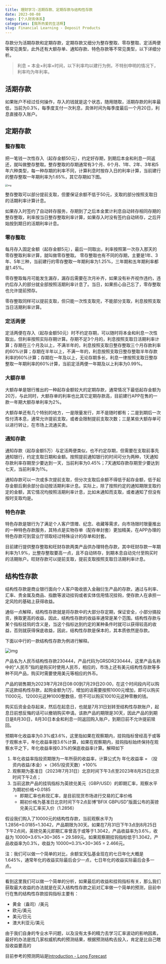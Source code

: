 ```yaml
---
title: 理财学习-活期存款、定期存款与结构性存款
date: 2023-08-08
tags: [个人财务体系]
categories: [我所热爱的生活啊]
slug: Financial Learning - Deposit Products 
---
```


存款分为活期存款和定期存款，定期存款又细分为整存整取、零存整取、定活两便等常见类型，此外还有大额存单、通知存款、特色存款等不常见类型，以下详细分析。

> 利息 = 本金×利率×时间，以下利率均以建行为例，不特别申明的情况下，利率均为年利率。

<!--more-->

## 活期存款

如果账户不经过任何操作，存入的钱就是这个状态，随用随取，活期存款的利率最低，当前为0.3%，每季度支付一次利息，具体时间为每季度最后一个月20日，利息直接存入账户。

## 定期存款

### 整存整取

把一笔钱一次性存入（起存金额50元），约定好存期，到期后本金和利息一同返还，就叫做整存整取。整存整取的存期通常有3个月、6个月、1年、2年、3年和5年六种类型，每一种存期的利率不同，计算利息时按存入日的利率计算，当前建行的整存整取一年期利率为1.65%，其它存期如下图。

<img src="https://picped-1301226557.cos.ap-beijing.myqcloud.com/SH_20230808_存款利率.jpg" alt="img" style="zoom:50%;" />

整存整取可以部分提前支取，但要保证余额不低于50元，支取的部分按照支取日的活期利率计算计息。

如果存入时签约了自动转存服务，存期到了之后本金累计利息自动转存相同存期的整存整取，利率按当日整存整取利率计算，如果存入时没有签约自动转存，之后开始按到期日的活期利率计息。

### 零存整取

每月存入固定金额（起存金额5元），最后一同取出，利率按照第一次存入那天的零存整取利率计算，就叫做零存整取。 零存整取也有不同的存期，主要是1年、3年、5年三种，当前建行的零存整取一年期利率为1.25%，三年期和五年期利率都是1.45%。

零存整取每月可能发生漏存，漏存后需要在次月补齐，如果没有补齐视作违约，违约后存入的部分就全部按照活期利率计息了。当日，如果担心自己忘了，零存整取也允许提前预存。

零存整取同样可以提前支取，但只能一次性支取完，不能部分支取，利息按照支取当日活期利率计算。

### 定活两便

定活两便在存入（起存金额50元）时不约定存期，可以随时将本金和利息一次性取出，但利率按照实际存期计算。存期不足3个月的，利息按照支取日活期利率计算；存期在三个月及以上，不满半年的，利息按照支取日整存整取三个月存款利率的60%计算；存期在半年以上，不满一年的，利息按照支取日整存整取半年存款利率的60%计算；存期在一年及以上，无论存期多长，利息一律按照支取日整存整取一年期利率的60%计算，当前定活两便一年期及以上利率为0.99%。

### 大额存单

大额存单是银行推出的一种起存金额较大的定期存款，通常情况下最低起存金额为20万，与此同时，大额存单的利率也比其它定期存款高，目前建行APP在售的一款一年期大额存单利率为2%。

大额存单还有几个特别的地方，一是限量发行，并不是随时都有；二是到期后一次性付清本息，通常允许提前支取，或者会限制提前支取次数；三是某些大额存单可以进行转让，在市场上流通买卖。

### 通知存款

通知存款（起存金额5万）与定活两便类似，也不约定存期，但需要在支取前事先通知银行，约定支取日期和金额。按照提前通知银行的时间可分为两种，1天通知存款利率存期至少要达到一天，当前利率为0.45%；7天通知存款存期至少要达到七天，当前利率为1%。

通知存款可以一次或多次提前支取，但分次支取后余额不得低于起存金额，低于起存金额后剩余部分自动按活期利率计息。实际上，除了按照约定的通知期限支取约定的金额，其它情况均按照活期利率计息，比如未通知而支取，或者通知了但没有按时支取均是。

### 特色存款

特色存款是银行为了满足个人客户馈赠、纪念、收藏等需求，向市场限时限量推出的一种特色存款服务，其特点是实物存单（配存单封套）更加精美，在APP办理的特色存款可到营业厅领取经过特殊设计的存单和封套。

目前建行提供整存整取和旺财存款两类产品供办理特色存款，其中旺财存款一年期利率为1.9%，比整存整取要高一点，且不自动转存，到期本息自动兑付至购买时的活期账户。旺财存款可以提前支取，提前支取按照支取日活期利率计息。

## 结构性存款

结构性存款是商业银行面向个人客户吸收嵌入金融衍生产品的存款，通过与利率、汇率、贵金属及商品、指数等波动挂钩或者实体信用情况挂钩，使存款人在承担一定风险的基础上获得收益。

通俗一点解释，结构性存款就是将存款中的大部分存定期，保证安全，小部分搞投资，换取更高的收益，因此，结构性存款的收益率通常是某个范围。结构性存款与某个指标挂钩的含义是，当这个指标达到约定的某种条件时就可以获得较高的收益，否则就获得保底收益，因此，结构性存款是保本的，其本质依然是存款。

下面以中行的一款结构性存款为例进行解释。

![img](https://picped-1301226557.cos.ap-beijing.myqcloud.com/SH_20230808_结构化存款产品说明.jpg)

产品名为人民币结构性存款230444，产品代码为GRSDR230444，这里产品名称中的“人民币”指的是购买时使用人民币，相应的，市场上还有美元结构性存款等多种不同产品，购买时需要使用美元等相应的外币。

产品的销售期为2023年7月28日08:00到7月29日20:00，在这个时间段内可以购买这款结构性存款，起购金额为1万，增加的话需要按照1000元增加，即可以购买11000元、12000元这种1000整数倍，但不可以购买10010元这种零散的钱。

购买后资金会存起来，然后在起息日，也就是7月31日划转至结构性存款账户，起息日前想反悔的话可以撤销购买申请。该款产品的期限是30天，因此产品的到期日是8月30日，8月30日本金和利息一同返回购入账户，到期日前不允许提前赎回。

预期年化收益率为0.3%或3.6%，这里指如果在观察期内，挂钩指标曾经高于或等于观察水平，年化收益率按3.6%计算，如果在观察期内，挂钩指标始终保持在观察水平之下，年化收益率按0.3%的保底收益率计算。解释如下

1. 年化收益率指投资期限为一年所获的收益率，计算公式为 年化收益率 = （投资内收益/本金）×（365/投资天数）×100%
2. 观察期为基准日（2023年7月31日）北京时间下午3点至2023年8月25日北京时间下午2点；
3. 当前这款产品的挂钩指标为英镑兑美元（GBP/USD）的即期汇率，观察水平为期初价格+0.0185
   - 即期汇率也称现汇率，是目前现货市场进行交易的汇率价格
   - 期初价格为基准日北京时间下午2点彭博“BFIX GBPUSD”版面公布的英镑兑美元汇率买入价（1.2856）

假设我们购入了10000元的结构性存款，当前观察水平为1.2856+0.0185=1.3042，产品期限为30天。如果在7月31日下午3点到8月25日下午2点间，英镑兑美元即期汇率曾高于或等于1.3042，产品收益率为3.6%，收益为 10000×3.6%×30÷365 = 29.589元。如果观察期挂钩指标低于1.3042，产品收益率为0.3%，收益为 10000×0.3%×30÷365 = 2.466元。

注：我们可以做一个简单的对比，余额宝天弘基金现在的七日年化大概是1.645%，通常年化的收益实际最后会少一点，七日年化的收益实际最后会多一点。

---

看到这里我们可以做一个简单的分析，如果最后的收益和挂钩指标有关，那么我们获取最大收益的办法就是在买入结构性存款之前对汇率做一个简单的预测，目前中行在售的结构性存款挂钩指标主要有：

- 黄金（盎司）/美元
- 欧元/美元
- 美元/日元
- 澳大利亚元/美元

由于我们自身的专业水平问题，以及没有太多的精力去学习汇率波动的影响因素，最好的办法是找几家权威机构的预测结果，根据预测结构去投入，肯定是比自己瞎投收益要高的

目前参考的预测网站是[Introduction - Long Forecast](https://longforecast.com/)